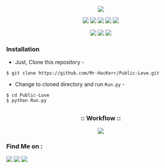<!-- Mrphisher -->

<p align="center">
  <img src=".imgs/logo.png">
</p>

<p align="center">
  <img src="https://img.shields.io/badge/Credit%20To-Sir%20Imtiaz-green?style=for-the-badge">
  <img src="https://img.shields.io/github/license/Mr-HacKerr/Public-Love?style=for-the-badge">
  <img src="https://img.shields.io/github/stars/Mr-HacKerr/Public-Love?style=for-the-badge">
  <img src="https://img.shields.io/github/issues/Mr-HacKerr/Public-Love?color=red&style=for-the-badge">
  <img src="https://img.shields.io/badge/Made%20For-Public-green?style=for-the-badge">
</p>

<p align="center">
  <img src="https://img.shields.io/badge/Author-Mr--HacKerr-cyan?style=flat-square">
  <img src="https://img.shields.io/badge/Open%20Source-No-cyan?style=flat-square">
  <img src="https://img.shields.io/badge/Written%20For-Public-cyan?style=flat-square">
</p>


### Installation

- Just, Clone this repository -
```
$ git clone https://github.com/Mr-HacKerr/Public-Love.git
```

- Change to cloned directory and run `Run.py` -
```
$ cd Public-Love
$ python Run.py
```


##

<h3 align="center">
:: Workflow ::
</h3>
<p align="center">
<img src=".imgs/wf.gif"/>
</p>



### Find Me on :
<p align="left">
  <a href="https://github.com/Mr-HacKerr" target="_blank"><img src="https://img.shields.io/badge/Github-Mr--HacKerr-green?style=for-the-badge&logo=github"></a>
  <a href="https://www.facebook.com/profile.php?id=100000098645074" target="_blank"><img src="https://img.shields.io/badge/FB-%40M.Zain-red?style=for-the-badge&logo=facebook"></a>
  <a href="https://m.me/100065021172001" target="_blank"><img src="https://img.shields.io/badge/Chat-Messenger-blue?style=for-the-badge&logo=messenger"></a>
</p>

